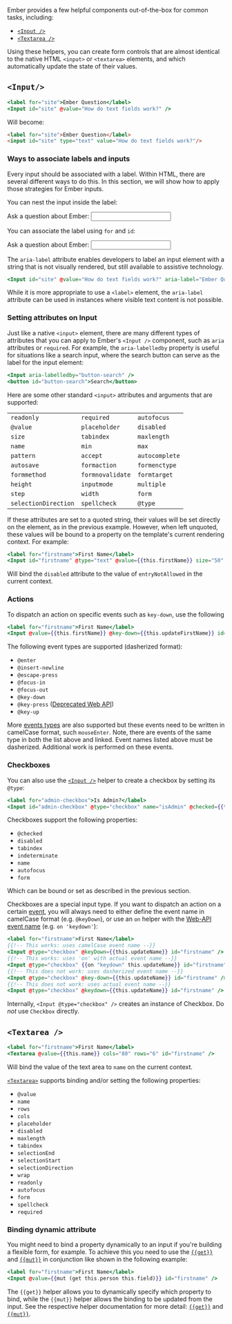 Ember provides a few helpful components out-of-the-box for common tasks,
including:

* [`<Input />`](https://api.emberjs.com/ember/release/classes/Ember.Templates.helpers/methods/if?anchor=input)
* [`<Textarea />`](https://api.emberjs.com/ember/release/classes/Ember.Templates.components/methods/Textarea?anchor=Textarea)

Using these helpers, you can create form controls that are almost identical to
the native HTML `<input>` or `<textarea>` elements, and which automatically
update the state of their values.

## `<Input/>`

```handlebars
<label for="site">Ember Question</label>
<Input id="site" @value="How do text fields work?" />
```

Will become:

```html
<label for="site">Ember Question</label>
<input id="site" type="text" value="How do text fields work?"/>
```
### Ways to associate labels and inputs

Every input should be associated with a label. Within HTML, there are several different ways to do this.  In this section, we will show how to apply those strategies for Ember inputs.

You can nest the input inside the label:

<label>
    Ask a question about Ember:
    <Input type="text" @value={{this.val}} />
</label>

You can associate the label using `for` and `id`:

<label for={{this.myUniqueId}}>
    Ask a question about Ember:
</label>
<Input id={{this.myUniqueId}} type="text" @value={{this.val}} />

The `aria-label` attribute enables developers to label an input element with a string that is not visually rendered, but still available to assistive technology. 

```handlebars
<Input id="site" @value="How do text fields work?" aria-label="Ember Question"/>
```

While it is more appropriate to use a `<label>` element, the `aria-label` attribute can be used in instances where visible text content is not possible.

### Setting attributes on Input

Just like a native `<input>` element, there are many different types of attributes that you can apply to Ember's `<Input />` component, such as `aria` attributes or `required`. 
For example, the `aria-labelledby` property is useful for situations like a search input, where the search button can serve as the label for the input element:

```handlebars
<Input aria-labelledby="button-search" />
<button id="button-search">Search</button>
```

Here are some other standard `<input>` attributes and arguments that are supported:

<table>
  <tr><td><code>readonly</code></td><td><code>required</code></td><td><code>autofocus</code></td></tr>
  <tr><td><code>@value</code></td><td><code>placeholder</code></td><td><code>disabled</code></td></tr>
  <tr><td><code>size</code></td><td><code>tabindex</code></td><td><code>maxlength</code></td></tr>
  <tr><td><code>name</code></td><td><code>min</code></td><td><code>max</code></td></tr>
  <tr><td><code>pattern</code></td><td><code>accept</code></td><td><code>autocomplete</code></td></tr>
  <tr><td><code>autosave</code></td><td><code>formaction</code></td><td><code>formenctype</code></td></tr>
  <tr><td><code>formmethod</code></td><td><code>formnovalidate</code></td><td><code>formtarget</code></td></tr>
  <tr><td><code>height</code></td><td><code>inputmode</code></td><td><code>multiple</code></td></tr>
  <tr><td><code>step</code></td><td><code>width</code></td><td><code>form</code></td></tr>
  <tr><td><code>selectionDirection</code></td><td><code>spellcheck</code></td><td><code>@type</code></td></tr>
</table>

If these attributes are set to a quoted string, their values will be set
directly on the element, as in the previous example. However, when left
unquoted, these values will be bound to a property on the template's current
rendering context. For example:

```handlebars
<label for="firstname">First Name</label>
<Input id="firstname" @type="text" @value={{this.firstName}} size="50" disabled={{this.entryNotAllowed}} />
```

Will bind the `disabled` attribute to the value of `entryNotAllowed` in the
current context.

### Actions

To dispatch an action on specific events such as `key-down`, use the following

```handlebars
<label for="firstname">First Name</label>
<Input @value={{this.firstName}} @key-down={{this.updateFirstName}} id="firstname" />
```

The following event types are supported (dasherized format):

* `@enter`
* `@insert-newline`
* `@escape-press`
* `@focus-in`
* `@focus-out`
* `@key-down`
* `@key-press` ([Deprecated Web API](https://developer.mozilla.org/en-US/docs/Web/API/Document/keypress_event))
* `@key-up`


More [events types](https://api.emberjs.com/ember/release/classes/Component#event-names) are also supported but these events need to be written in camelCase format, such `mouseEnter`. Note, there are events of the same type in both the list above and linked. Event names listed above must be dasherized. Additional work is performed on these events.

### Checkboxes

You can also use the
[`<Input />`](https://api.emberjs.com/ember/release/classes/Ember.Templates.helpers/methods/if?anchor=input)
helper to create a checkbox by setting its `@type`:

```handlebars
<label for="admin-checkbox">Is Admin?</label>
<Input id="admin-checkbox" @type="checkbox" name="isAdmin" @checked={{this.isAdmin}} />
```

Checkboxes support the following properties:

* `@checked`
* `disabled`
* `tabindex`
* `indeterminate`
* `name`
* `autofocus`
* `form`


Which can be bound or set as described in the previous section.


Checkboxes are a special input type.  If you want to dispatch an action on a certain [event](https://api.emberjs.com/ember/release/classes/Component#event-handler-methods),
you will always need to either define the event name in camelCase format (e.g. `@keyDown`), or
use an `on` helper with the [Web-API event name](https://developer.mozilla.org/en-US/docs/Web/API/Document/keydown_event) (e.g. `on 'keydown'`):

```handlebars
<label for="firstname">First Name</label>
{{!-- This works: uses camelCase event name --}}
<Input @type="checkbox" @keyDown={{this.updateName}} id="firstname" />
{{!-- This works: uses 'on' with actual event name --}}
<Input @type="checkbox" {{on "keydown" this.updateName}} id="firstname" />
{{!-- This does not work: uses dasherized event name --}}
<Input @type="checkbox" @key-down={{this.updateName}} id="firstname" />
{{!-- This does not work: uses actual event name --}}
<Input @type="checkbox" @keydown={{this.updateName}} id="firstname" />
```

Internally, `<Input @type="checkbox" />` creates an instance of Checkbox. Do *not* use `Checkbox` directly.

## `<Textarea />`

```handlebars
<label for="firstname">First Name</label>
<Textarea @value={{this.name}} cols="80" rows="6" id="firstname" />
```

Will bind the value of the text area to `name` on the current context.

[`<Textarea>`](https://api.emberjs.com/ember/release/classes/Ember.Templates.components/methods/Textarea?anchor=Textarea) supports binding and/or setting the following properties:

* `@value`
* `name`
* `rows`
* `cols`
* `placeholder`
* `disabled`
* `maxlength`
* `tabindex`
* `selectionEnd`
* `selectionStart`
* `selectionDirection`
* `wrap`
* `readonly`
* `autofocus`
* `form`
* `spellcheck`
* `required`

### Binding dynamic attribute

You might need to bind a property dynamically to an input if you're building a
flexible form, for example. To achieve this you need to use the
[`{{get}}`](https://api.emberjs.com/ember/release/classes/Ember.Templates.helpers/methods/get?anchor=get)
and [`{{mut}}`](https://api.emberjs.com/ember/release/classes/Ember.Templates.helpers/methods/mut?anchor=mut)
in conjunction like shown in the following example:

```handlebars
<label for="firstname">First Name</label>
<Input @value={{mut (get this.person this.field)}} id="firstname" />
```

The `{{get}}` helper allows you to dynamically specify which property to bind,
while the `{{mut}}` helper allows the binding to be updated from the input. See
the respective helper documentation for more detail:
[`{{get}}`](https://api.emberjs.com/ember/release/classes/Ember.Templates.helpers/methods/get?anchor=get)
and [`{{mut}}`](https://api.emberjs.com/ember/release/classes/Ember.Templates.helpers/methods/mut?anchor=mut).
